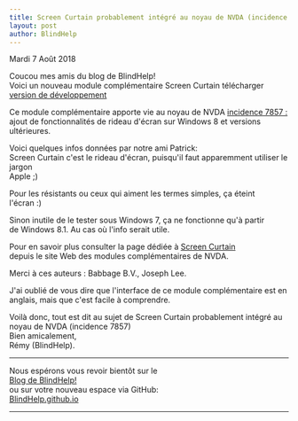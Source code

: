 ```yaml
---
title: Screen Curtain probablement intégré au noyau de NVDA (incidence 7857)
layout: post
author: BlindHelp
---
```


<footer>Mardi 7 Août 2018</footer>


Coucou mes amis du blog de BlindHelp!               
Voici un nouveau module complémentaire Screen Curtain télécharger [version de développement](https://addons.nvda-project.org/files/get.php?file=nvda7857)                     

Ce module complémentaire apporte vie au noyau de NVDA  [incidence 7857 :](https://github.com/nvaccess/nvda/issues/7857) ajout de fonctionnalités de rideau d'écran sur Windows 8 et versions ultérieures.

Voici quelques infos données par notre ami Patrick:                  
Screen Curtain c'est le rideau d'écran, puisqu'il faut apparemment utiliser le jargon              
Apple ;)           

Pour les résistants ou ceux qui aiment les termes simples, ça éteint             
l'écran :)              

Sinon inutile de le tester sous Windows 7, ça ne fonctionne qu'à partir             
de Windows 8.1. Au cas où l'info serait utile.             

Pour en savoir plus consulter la page dédiée à [Screen Curtain](https://addons.nvda-project.org/addons/screenCurtain.fr.html)                   
 depuis le site Web des modules complémentaires de NVDA.          
 
Merci à ces auteurs : Babbage B.V., Joseph Lee.           
 
J'ai oublié de vous dire que l'interface de ce module complémentaire  est en anglais, mais que c'est facile à comprendre.             
 
Voilà donc,  tout est dit au sujet de Screen Curtain probablement intégré au noyau de NVDA (incidence 7857)                
Bien amicalement,              
Rémy (BlindHelp).

---

Nous espérons vous revoir bientôt sur le      
[Blog de BlindHelp!](http://blindhelp.blogspot.fr/)                    
ou sur  votre nouveau espace via GitHub:                     
[BlindHelp.github.io](https://blindhelp.github.io)                    

---